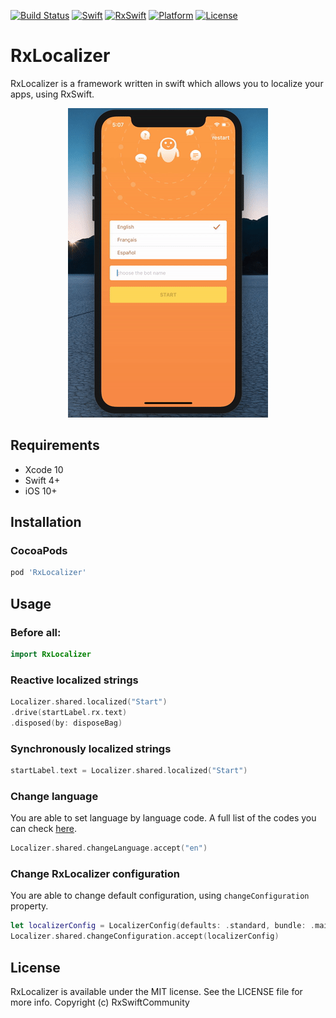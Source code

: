 [![Build Status](https://travis-ci.org/RxSwiftCommunity/RxLocalizer.svg?branch=master)](https://travis-ci.org/RxSwiftCommunity/RxLocalizer)
[![Swift](https://img.shields.io/badge/swift-5-orange.svg)](https://github.com/RxSwiftCommunity/RxLocalizer)
[![RxSwift](https://img.shields.io/badge/RxSwift-4.4.2-red.svg)](https://github.com/ReactiveX/RxSwift)
[![Platform](https://img.shields.io/badge/iOS-10+-blue.svg)](https://github.com/RxSwiftCommunity/RxLocalizer/blob/master/LICENSE)
[![License](https://img.shields.io/badge/license-MIT-brightgreen.svg)](https://github.com/RxSwiftCommunity/RxLocalizer/blob/master/LICENSE)

# RxLocalizer

RxLocalizer is a framework written in swift which allows you to localize your apps, using RxSwift. 

<p align="center"><img src="demo.gif" width="320" height="495" />

## Requirements

- Xcode 10
- Swift 4+
- iOS 10+

## Installation

### CocoaPods

```ruby
pod 'RxLocalizer'
```

## Usage

### Before all:

```swift
import RxLocalizer
```

### Reactive localized strings

```swift
Localizer.shared.localized("Start")
.drive(startLabel.rx.text)
.disposed(by: disposeBag)
```

### Synchronously localized strings

```swift
startLabel.text = Localizer.shared.localized("Start")
```

### Change language

You are able to set language by language code. 
A full list of the codes you can check [here](https://www.ibabbleon.com/iOS-Language-Codes-ISO-639.html).
```swift
Localizer.shared.changeLanguage.accept("en")
```

### Change RxLocalizer configuration

You are able to change default configuration, using `changeConfiguration` property.

```swift
let localizerConfig = LocalizerConfig(defaults: .standard, bundle: .main, tableName: "Localizable")
Localizer.shared.changeConfiguration.accept(localizerConfig)
```

## License

RxLocalizer is available under the MIT license. See the LICENSE file for more info.
Copyright (c) RxSwiftCommunity
